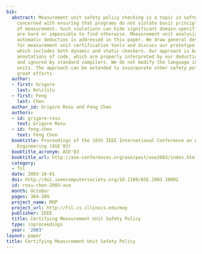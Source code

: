 ```yaml
---
bib:
  abstract: Measurement unit safety policy checking is a topic in software analysis
    concerned with ensuring that programs do not violate basic principles of units
    of measurement. Such violations can hide significant domain-specific errors which
    are hard or impossible to find otherwise. Measurement unit analysis by means of
    automatic deduction is addressed in this paper. We draw general design principles
    for measurement unit certification tools and discuss our prototype for the C language,
    which includes both dynamic and static checkers. Our approach is based on assume/assert
    annotations of code, which are properly interpreted by our deduction-based tools
    and ignored by standard compilers. We do not modify the language in order to support
    units. The approach can be extended to incorporate other safety policies without
    great efforts.
  author:
  - first: Grigore
    last: Ro\c{s}u
  - first: Feng
    last: Chen
  author_id: Grigore Rosu and Feng Chen
  authors:
  - id: grigore-rosu
    text: Grigore Rosu
  - id: feng-chen
    text: Feng Chen
  booktitle: Proceedings of the 18th IEEE International Conference on Automated Software
    Engineering (ASE'03)
  booktitle_acronym: ASE'03
  booktitle_url: http://ase-conferences.org/ase/past/ase2003/index.htm
  category:
  - fsl
  date: 2003-10-01
  doi: http://doi.ieeecomputersociety.org/10.1109/ASE.2003.10002
  id: rosu-chen-2003-ase
  month: October
  pages: 304-309
  project_name: MOP
  project_url: http://fsl.cs.illinois.edu/mop
  publisher: IEEE
  title: Certifying Measurement Unit Safety Policy
  type: inproceedings
  year: '2003'
layout: paper
title: Certifying Measurement Unit Safety Policy
---
```


